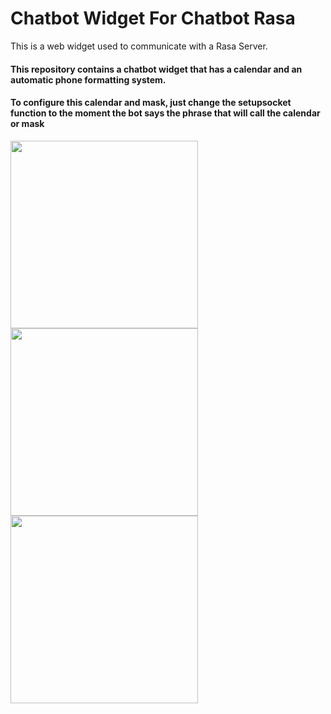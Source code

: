 <h1>Chatbot Widget For Chatbot Rasa</h1>
<p>This is a web widget used to communicate with a Rasa Server.</p>
<h4>This repository contains a chatbot widget that has a calendar and an automatic phone formatting system.</h4>
<h4>To configure this calendar and mask, just change the setupsocket function to the moment the bot says the phrase that will call the calendar or mask</h4>

<img src="https://github.com/user-attachments/assets/2bb2d36d-c013-47fa-a36b-c41fc76ecf2d" width="300">
<img src="https://github.com/user-attachments/assets/80752f5b-ef91-4bdc-839a-c31f1a11472a" width="300">
<img src="https://github.com/user-attachments/assets/662625a6-5f43-428f-984f-39e85e262178" width="300">
